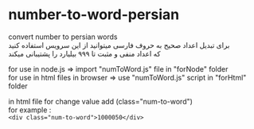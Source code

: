 # number-to-word-persian
convert number to persian words <br>
برای تبدیل اعداد صحیح به حروف فارسی میتوانید از این سرویس استفاده کنید <br>
که اعداد منفی و مثبت تا ۹۹۹ بیلیارد را پشتیبانی میکند

for use in node.js => import "numToWord.js" file in "forNode" folder<br>
for use in html files in browser => use "numToWord.js" script in "forHtml" folder<br>

in html file for change value add (class="num-to-word")<br>
for example : <br>
`<div class="num-to-word">1000050</div>`
